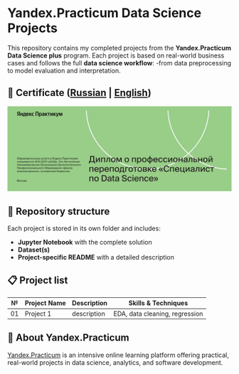 ﻿# Yandex.Practicum Data Science Projects
This repository contains my completed projects from the **Yandex.Practicum Data Science plus** program.
Each project is based on real-world business cases and follows the full **data science workflow**: -from data preprocessing to model evaluation and interpretation.

## 📜 Certificate ([Russian](images/RU_certificate_Varlamova_2024-4624-021.pdf) | [English](images/ENG_certificate_Varlamova_2024-4624-021.pdf))

![Professional retraining diploma "Data Science plus"](images/course.png)

## 📂 Repository structure

Each project is stored in its own folder and includes:
- **Jupyter Notebook** with the complete solution
- **Dataset(s)** 
- **Project-specific README** with a detailed description

## 📋 Project list

| №  | Project Name | Description | Skills & Techniques |
|----|--------------|-------------|---------------------|
| 01 | Project 1 | description | EDA, data cleaning, regression |

## 📌 About Yandex.Practicum


[Yandex.Practicum](https://practicum.yandex.ru/) is an intensive online learning platform offering practical, real-world projects in data science, analytics, and software development.
